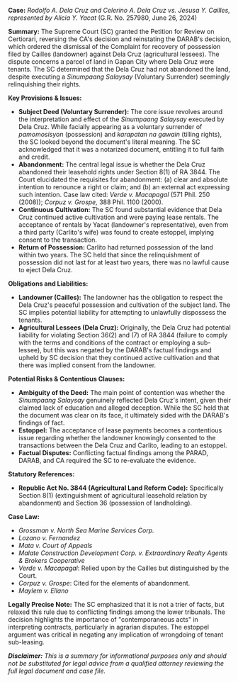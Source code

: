 **Case:** *Rodolfo A. Dela Cruz and Celerino A. Dela Cruz vs. Jesusa Y. Cailles, represented by Alicia Y. Yacat* (G.R. No. 257980, June 26, 2024)

**Summary:** The Supreme Court (SC) granted the Petition for Review on Certiorari, reversing the CA's decision and reinstating the DARAB's decision, which ordered the dismissal of the Complaint for recovery of possession filed by Cailles (landowner) against Dela Cruz (agricultural lessees).  The dispute concerns a parcel of land in Gapan City where Dela Cruz were tenants. The SC determined that the Dela Cruz had not abandoned the land, despite executing a *Sinumpaang Salaysay* (Voluntary Surrender) seemingly relinquishing their rights.

**Key Provisions & Issues:**

*   **Subject Deed (Voluntary Surrender):** The core issue revolves around the interpretation and effect of the *Sinumpaang Salaysay* executed by Dela Cruz. While facially appearing as a voluntary surrender of *pamomosisyon* (possession) and *karapatan na gawain* (tilling rights), the SC looked beyond the document's literal meaning. The SC acknowledged that it was a notarized document, entitling it to full faith and credit.
*   **Abandonment:**  The central legal issue is whether the Dela Cruz abandoned their leasehold rights under Section 8(1) of RA 3844. The Court elucidated the requisites for abandonment: (a) clear and absolute intention to renounce a right or claim; and (b) an external act expressing such intention. Case law cited: *Verde v. Macapagal* (571 Phil. 250 (2008)); *Corpuz v. Grospe,* 388 Phil. 1100 (2000).
*   **Continuous Cultivation:** The SC found substantial evidence that Dela Cruz continued active cultivation and were paying lease rentals. The acceptance of rentals by Yacat (landowner's representative), even from a third party (Carlito's wife) was found to create estoppel, implying consent to the transaction.
*   **Return of Possession:** Carlito had returned possession of the land within two years. The SC held that since the relinquishment of possession did not last for at least two years, there was no lawful cause to eject Dela Cruz.

**Obligations and Liabilities:**

*   **Landowner (Cailles):**  The landowner has the obligation to respect the Dela Cruz's peaceful possession and cultivation of the subject land. The SC implies potential liability for attempting to unlawfully dispossess the tenants.
*   **Agricultural Lessees (Dela Cruz):**  Originally, the Dela Cruz had potential liability for violating Section 36(2) and (7) of RA 3844 (failure to comply with the terms and conditions of the contract or employing a sub-lessee), but this was negated by the DARAB's factual findings and upheld by SC decision that they continued active cultivation and that there was implied consent from the landowner.

**Potential Risks & Contentious Clauses:**

*   **Ambiguity of the Deed:** The main point of contention was whether the *Sinumpaang Salaysay* genuinely reflected Dela Cruz's intent, given their claimed lack of education and alleged deception. While the SC held that the document was clear on its face, it ultimately sided with the DARAB's findings of fact.
*   **Estoppel:** The acceptance of lease payments becomes a contentious issue regarding whether the landowner knowingly consented to the transactions between the Dela Cruz and Carlito, leading to an estoppel.
*   **Factual Disputes:** Conflicting factual findings among the PARAD, DARAB, and CA required the SC to re-evaluate the evidence.

**Statutory References:**

*   **Republic Act No. 3844 (Agricultural Land Reform Code):** Specifically Section 8(1) (extinguishment of agricultural leasehold relation by abandonment) and Section 36 (possession of landholding).

**Case Law:**

*   *Grossman v. North Sea Marine Services Corp.*
*   *Lozano v. Fernandez*
*   *Mata v. Court of Appeals*
*   *Malate Construction Development Corp. v. Extraordinary Realty Agents & Brokers Cooperative*
*   *Verde v. Macapagal*:  Relied upon by the Cailles but distinguished by the Court.
*   *Corpuz v. Grospe*: Cited for the elements of abandonment.
*   *Maylem v. Ellano*

**Legally Precise Note:** The SC emphasized that it is not a trier of facts, but relaxed this rule due to conflicting findings among the lower tribunals. The decision highlights the importance of "contemporaneous acts" in interpreting contracts, particularly in agrarian disputes. The estoppel argument was critical in negating any implication of wrongdoing of tenant sub-leasing.

***Disclaimer:** This is a summary for informational purposes only and should not be substituted for legal advice from a qualified attorney reviewing the full legal document and case file.*
